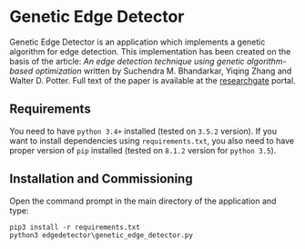 # Genetic Edge Detector
Genetic Edge Detector is an application which implements a genetic algorithm for edge detection. This implementation has
been created on the basis of the article: *An edge detection technique using genetic algorithm-based optimization* written
by Suchendra M. Bhandarkar, Yiqing Zhang and Walter D. Potter. Full text of the paper is available at the 
[researchgate](https://www.researchgate.net/publication/222477449_An_edge_detection_technique_using_genetic_algorithm-based_optimization)
portal.

## Requirements
You need to have `python 3.4+` installed (tested on `3.5.2` version). If you want to install dependencies using 
`requirements.txt`, you also need to have proper version of `pip` installed (tested on `8.1.2` version for `python 3.5`).

## Installation and Commissioning
Open the command prompt in the main directory of the application and type:
```
pip3 install -r requirements.txt
python3 edgedetector\genetic_edge_detector.py 
```
